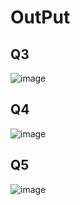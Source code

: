 # OutPut

## Q3
![image](https://github.com/user-attachments/assets/1f7a06f3-1c2e-45ba-8d13-3471c6bbd17f)

## Q4
![image](https://github.com/user-attachments/assets/2d6b2c5f-76ba-46f1-a742-476fd9207a23)

## Q5
![image](https://github.com/user-attachments/assets/df99125a-4fd3-4d3d-b071-018afdc7e40c)



